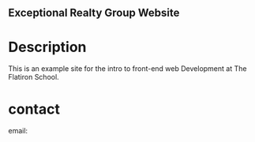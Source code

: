 Exceptional Realty Group Website
---

# Description

This is an example site for the intro to front-end web Development at The Flatiron School.

# contact

email:
